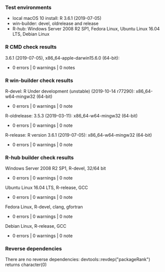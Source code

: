 ### Test environments

* local macOS 10 install: R 3.6.1 (2019-07-05)
* win-builder: devel, oldrelease and release
* R-hub: Windows Server 2008 R2 SP1, Fedora Linux, Ubuntu Linux 16.04 LTS, Debian Linux


### R CMD check results

3.6.1 (2019-07-05), x86_64-apple-darwin15.6.0 (64-bit):
* 0 errors | 0 warnings | 0 notes


### R win-builder check results

R-devel: R Under development (unstable) (2019-10-14 r77290): x86_64-w64-mingw32 (64-bit)
* 0 errors | 0 warnings | 0 note

R-oldrelease: 3.5.3 (2019-03-11): x86_64-w64-mingw32 (64-bit)
* 0 errors | 0 warnings | 0 note

R-release: R version 3.6.1 (2019-07-05): x86_64-w64-mingw32 (64-bit)
* 0 errors | 0 warnings | 0 note


### R-hub builder check results

Windows Server 2008 R2 SP1, R-devel, 32/64 bit
* 0 errors | 0 warnings | 0 note

Ubuntu Linux 16.04 LTS, R-release, GCC
* 0 errors | 0 warnings | 0 note

Fedora Linux, R-devel, clang, gfortran
* 0 errors | 0 warnings | 0 note

Debian Linux, R-release, GCC
* 0 errors | 0 warnings | 0 note


### Reverse dependencies

There are no reverse dependencies:
  devtools::revdep("packageRank") returns character(0)
